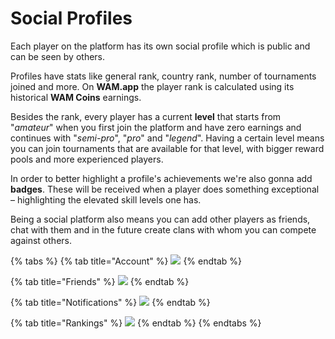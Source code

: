 # Social Profiles

Each player on the platform has its own social profile which is public and can be seen by others.

Profiles have stats like general rank, country rank, number of tournaments joined and more. On **WAM.app** the player rank is calculated using its historical **WAM Coins** earnings.

Besides the rank, every player has a current **level** that starts from "_amateur_" when you first join the platform and have zero earnings and continues with "_semi-pro_", "_pro_" and "_legend_". Having a certain level means you can join tournaments that are available for that level, with bigger reward pools and more experienced players.

In order to better highlight a profile's achievements we're also gonna add **badges**. These will be received when a player does something exceptional – highlighting the elevated skill levels one has.

Being a social platform also means you can add other players as friends, chat with them and in the future create clans with whom you can compete against others.

{% tabs %}
{% tab title="Account" %}
![](../.gitbook/assets/wam\_appintro\_account.jpg)
{% endtab %}

{% tab title="Friends" %}
![](<../.gitbook/assets/wam\_appintro\_friends (1).jpg>)
{% endtab %}

{% tab title="Notifications" %}
![](../.gitbook/assets/wam\_appintro\_notifications.jpg)
{% endtab %}

{% tab title="Rankings" %}
![](../.gitbook/assets/wam\_appintro\_rankings.jpg)
{% endtab %}
{% endtabs %}
